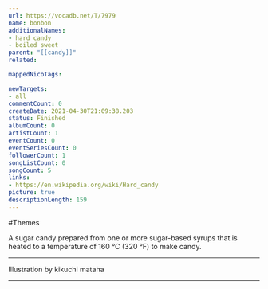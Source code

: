 ```yaml
---
url: https://vocadb.net/T/7979
name: bonbon
additionalNames: 
- hard candy
- boiled sweet
parent: "[[candy]]"
related:

mappedNicoTags:

newTargets:
- all
commentCount: 0
createDate: 2021-04-30T21:09:38.203
status: Finished
albumCount: 0
artistCount: 1
eventCount: 0
eventSeriesCount: 0
followerCount: 1
songListCount: 0
songCount: 5
links: 
- https://en.wikipedia.org/wiki/Hard_candy
picture: true
descriptionLength: 159
---
```


#Themes

A sugar candy prepared from one or more sugar-based syrups that is heated to a temperature of 160 °C (320 °F) to make candy.
___
Illustration by kikuchi mataha

---

